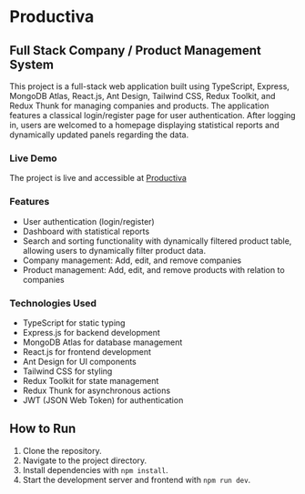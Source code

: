 # Productiva

## Full Stack Company / Product Management System

This project is a full-stack web application built using TypeScript, Express, MongoDB Atlas, React.js, Ant Design, Tailwind CSS, Redux Toolkit, and Redux Thunk for managing companies and products. The application features a classical login/register page for user authentication. After logging in, users are welcomed to a homepage displaying statistical reports and dynamically updated panels regarding the data.

### Live Demo

The project is live and accessible at [Productiva](https://productiva.vercel.app/)

### Features

- User authentication (login/register)
- Dashboard with statistical reports
- Search and sorting functionality with dynamically filtered product table, allowing users to dynamically filter product data.
- Company management: Add, edit, and remove companies
- Product management: Add, edit, and remove products with relation to companies


### Technologies Used

- TypeScript for static typing
- Express.js for backend development
- MongoDB Atlas for database management
- React.js for frontend development
- Ant Design for UI components
- Tailwind CSS for styling
- Redux Toolkit for state management
- Redux Thunk for asynchronous actions
- JWT (JSON Web Token) for authentication

## How to Run

1. Clone the repository.
2. Navigate to the project directory.
3. Install dependencies with `npm install`.
4. Start the development server and frontend with `npm run dev`.
